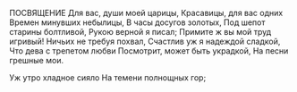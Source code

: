 ПОСВЯЩЕНИЕ
Для вас, души моей царицы,
Красавицы, для вас одних
Времен минувших небылицы,
В часы досугов золотых,
Под шепот старины болтливой,
Рукою верной я писал;
Примите ж вы мой труд игривый!
Ничьих не требуя похвал,
Счастлив уж я надеждой сладкой,
Что дева с трепетом любви
Посмотрит, может быть украдкой,
На песни грешные мои.

Уж утро хладное сияло
На темени полнощных гор;


